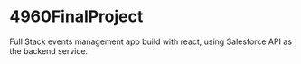 # 4960FinalProject
Full Stack events management app build with react, using Salesforce API as the backend service.
